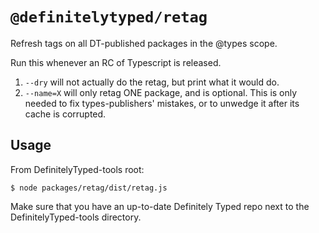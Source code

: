 # `@definitelytyped/retag`

Refresh tags on all DT-published packages in the @types scope.

Run this whenever an RC of Typescript is released.

1. `--dry` will not actually do the retag, but print what it would do.
2. `--name=X` will only retag ONE package, and is optional. This is only needed to fix types-publishers' mistakes, or to unwedge it after its cache is corrupted.

## Usage

From DefinitelyTyped-tools root:

```
$ node packages/retag/dist/retag.js
```

Make sure that you have an up-to-date Definitely Typed repo next to the DefinitelyTyped-tools directory.
